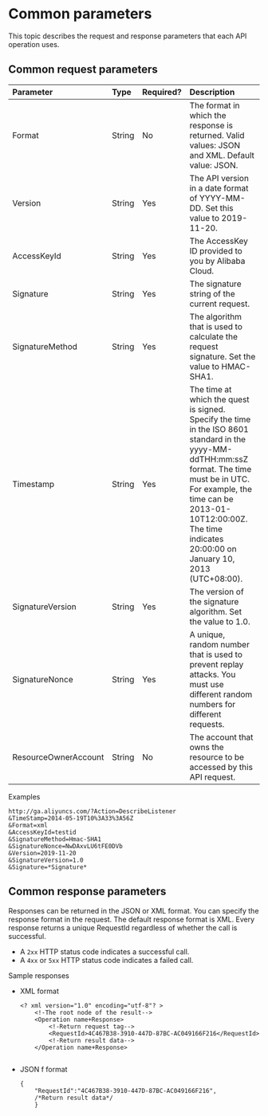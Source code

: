 # Common parameters

This topic describes the request and response parameters that each API operation uses.

## Common request parameters

|Parameter|Type|Required?|Description|
|:--------|:---|:--------|:----------|
|Format|String|No|The format in which the response is returned. Valid values: JSON and XML. Default value: JSON. |
|Version|String|Yes|The API version in a date format of YYYY-MM-DD. Set this value to 2019-11-20. |
|AccessKeyId|String|Yes|The AccessKey ID provided to you by Alibaba Cloud.|
|Signature|String|Yes|The signature string of the current request.|
|SignatureMethod|String|Yes|The algorithm that is used to calculate the request signature. Set the value to HMAC-SHA1. |
|Timestamp|String|Yes|The time at which the quest is signed. Specify the time in the ISO 8601 standard in the yyyy-MM-ddTHH:mm:ssZ format. The time must be in UTC. For example, the time can be 2013-01-10T12:00:00Z. The time indicates 20:00:00 on January 10, 2013 \(UTC+08:00\). |
|SignatureVersion|String|Yes|The version of the signature algorithm. Set the value to 1.0. |
|SignatureNonce|String|Yes|A unique, random number that is used to prevent replay attacks. You must use different random numbers for different requests. |
|ResourceOwnerAccount|String|No|The account that owns the resource to be accessed by this API request.|

Examples

```
http://ga.aliyuncs.com/?Action=DescribeListener
&TimeStamp=2014-05-19T10%3A33%3A56Z
&Format=xml
&AccessKeyId=testid
&SignatureMethod=Hmac-SHA1
&SignatureNonce=NwDAxvLU6tFE0DVb
&Version=2019-11-20
&SignatureVersion=1.0
&Signature=*Signature*
```

## Common response parameters

Responses can be returned in the JSON or XML format. You can specify the response format in the request. The default response format is XML. Every response returns a unique RequestId regardless of whether the call is successful.

-   A `2xx` HTTP status code indicates a successful call.
-   A `4xx` or `5xx` HTTP status code indicates a failed call.

Sample responses

-   XML format

    ```
    <? xml version="1.0" encoding="utf-8"? > 
        <!-The root node of the result-->
        <Operation name+Response>
            <!-Return request tag-->
            <RequestId>4C467B38-3910-447D-87BC-AC049166F216</RequestId>
            <!-Return result data-->
        </Operation name+Response>
                            
    ```

-   JSON f format

    ```
    {
        "RequestId":"4C467B38-3910-447D-87BC-AC049166F216",
        /*Return result data*/
        }
    ```


